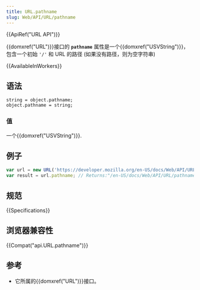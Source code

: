 ```yaml
---
title: URL.pathname
slug: Web/API/URL/pathname
---
```


{{ApiRef("URL API")}}

{{domxref("URL")}}接口的 **`pathname`** 属性是一个{{domxref("USVString")}}，包含一个初始 `'/'` 和 URL 的路径 (如果没有路径，则为空字符串)

{{AvailableInWorkers}}

## 语法

```plain
string = object.pathname;
object.pathname = string;
```

### 值

一个{{domxref("USVString")}}.

## 例子

```js
var url = new URL('https://developer.mozilla.org/en-US/docs/Web/API/URL/pathname');
var result = url.pathname; // Returns:"/en-US/docs/Web/API/URL/pathname"
```

## 规范

{{Specifications}}

## 浏览器兼容性

{{Compat("api.URL.pathname")}}

## 参考

- 它所属的{{domxref("URL")}}接口。
